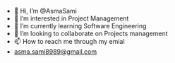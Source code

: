 - 👋 Hi, I’m @AsmaSami
- 👀 I’m interested in Project Management 
- 🌱 I’m currently learning Software Engineering
- 💞️ I’m looking to collaborate on Projects management 
- 📫 How to reach me through my emial 
- asma.sami8989@gmail.com

<!---
AsmaSami/AsmaSami is a ✨ special ✨ repository because its `README.md` (this file) appears on your GitHub profile.
You can click the Preview link to take a look at your changes.
--->
